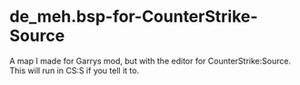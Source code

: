 # de_meh.bsp-for-CounterStrike-Source
A map I made for Garrys mod, but with the editor for CounterStrike:Source. This will run in CS:S if you tell it to.

